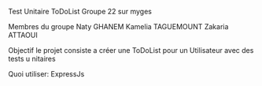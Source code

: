 Test Unitaire
ToDoList
Groupe 22 sur myges

Membres du groupe
Naty GHANEM
Kamelia TAGUEMOUNT
Zakaria ATTAOUI

Objectif
le projet consiste a créer une ToDoList pour un Utilisateur avec des tests u
nitaires

Quoi utiliser: 
ExpressJs

